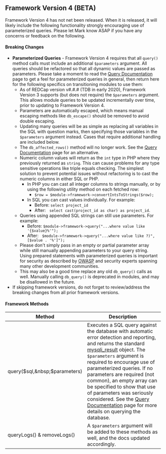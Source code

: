 ## Framework Version 4 (BETA)

Framework Version 4 has not net been released.  When it is released, it will likely include the following functionality strongly encouraging use of parameterized queries.  Please let Mark know ASAP if you have any concerns or feedback on the following.

#### Breaking Changes

- **Parameterized Queries** - Framework Version 4 requires that all `query()` method calls must include an additional `$parameters` argument.  All queries should be refactored so that all dynamic values are passed as parameters.  Please take a moment to read the [Query Documentation](../querying.md) page to get a feel for parameterized queries in general, then return here for the following specifics on transitioning modules to use them:
  - As of REDCap version v#.#.# (TDB in early 2020), Framework Version 3 supports (but does not require) the `$parameters` argument.  This allows module queries to be updated incrementally over time, prior to updating to Framework Version 4.
  - Parameters are automatically escaped, which means manual escaping methods like `db_escape()` should be removed to avoid double escaping.
  - Updating many queries will be as simple as replacing all variables in the SQL with question marks, then specifying those variables in the `$parameters` argument instead.  Cases that require additional handling are included below.
  - The `db_affected_rows()` method will no longer work.  See the [Query Documentation](../querying.md) page for an alternative.
  - Numeric column values will return as the `int` type in PHP where they previously returned as `string`.  This can cause problems for any type sensitive operations like triple equals checking.  The simplest solution to prevent potential issues without refactoring is to cast the numeric columns in either SQL or PHP.
    - In PHP you can cast all integer columns to strings manually, or by using the following utility method on each fetched row:
      - `$row = $module->framework->convertIntsToStrings($row);`
    - In SQL you can cast values individually.  For example:
      - Before: `select project_id`
      - After: &nbsp;&nbsp;`select cast(project_id as char) as project_id`.
  - Queries using appended SQL strings can still use parameters.  For example:
    - Before: `$module->framework->query("...where value like '{$value}%'");`
    - After: &nbsp;&nbsp;`$module->framework->query("...where value like ?)", [$value . '%']");`
  - Please don't simply pass in an empty or partial parameter array while still manually appending parameters to your query string.  Using prepared statements with parameterized queries is important for security as described by [OWASP](https://cheatsheetseries.owasp.org/cheatsheets/SQL_Injection_Prevention_Cheat_Sheet.html) and security experts spanning many other development communities.
  - This may also be a good time replace any old `db_query()` calls as well.  Manually calling `db_query()` is deprecated in modules, and may be disallowed in the future.  
- If skipping framework versions, do not forget to review/address the breaking changes from all prior framework versions.

#### Framework Methods
Method | Description
-- | --
query($sql,&nbsp;$parameters) | Executes a SQL query against the database with automatic error detection and reporting, and returns the standard [mysqli_result](https://www.php.net/manual/en/class.mysqli-result.php) object.  The `$parameters` argument is required to encourage use of parameterized queries.  If no parameters are required (not common), an empty array can be specified to show that use of parameters was seriously considered.  See the [Query Documentation](../querying.md) page for more details on querying the database.
queryLogs() & removeLogs() | A `$parameters` argument will be added to these methods as well, and the docs updated accordingly.
